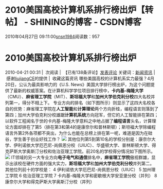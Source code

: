 # 2010美国高校计算机系排行榜出炉【转帖】 - SHINING的博客 - CSDN博客
2010年04月27日 09:11:00[snsn1984](https://me.csdn.net/snsn1984)阅读数：957
# 2010美国高校计算机系排行榜出炉
2010-04-21 00:31 |  
次阅读 |  【已有138条评论】[发表评论](#postcomment)
关键词：[新闻资讯](http://tag.csdn.net/%E6%96%B0%E9%97%BB%E8%B5%84%E8%AE%AF/) | 感谢[liujiangCE](http://hi.csdn.net/liujiangCE)的提供 |  收藏这篇资讯
哪些美国高校的计算机系实力最强？4月20日，公认为最具影响力的《U.S. News》美国大学排行榜出炉，为这个问题提供了最新的权威答案。在计算机科学学位项目排行榜中，**卡内基-梅隆大学**（CMU）、**麻省理工学院**（MIT）、**斯坦福大学**和**加州大学伯克利分校**四大名校并列第一，得分不相上下。
专业方向的排名（如下图所示）则显示了这四大名校各自的优势：麻省理工学院在**人工智能**和**计算理论**两个方向折桂，编程语言则落到了第四；加州大学伯克利分校雄踞**计算机系统**方向冠军，但它的人工智能排在第四；以软件工程闻名于世的卡内基-梅隆大学意料之中地占据了**编程语言**头名，计算理论方面却排在了第5（排在第3和第4的是康奈尔和普林斯顿）；斯坦福大学除编程语言外第2外各项都不突出，为什么也能在总榜上排在第一呢，难道是因为在硅谷，学生善于创业好找工作？
![](http://news.csdn.net/a//uploads/2010/04/21/20100421-002317-pic1.png)
其他位列第5到第10名的学校分别是：康奈尔大学、伊利诺依大学厄巴尼-尚佩恩分校（UIUC）、华盛顿大学、普林斯顿大学、得克萨斯大学奥斯汀分校和佐治亚理工学院。前20名的学校得分情况如下图所示。
![](http://news.csdn.net/a//uploads/2010/04/21/20100421-003207-pic1.png)
IT领域的另一大专业方向**电子电气和通信**排名中，**麻省理工学院**傲视群雄，显示出该校在硬件方面的强大实力，**斯坦福大学**和**加州大学伯克利分校**并列第二。
其他位列前十的学校是：
4 伊利诺依大学厄巴尼-尚佩恩分校（UIUC）
5 加州理工学院
6 佐治亚理工学院
7 卡内基-梅隆大学和密歇根大学安亚堡分校（并列）
8 康奈尔大学和得克萨斯大学奥斯汀分校（并列）
